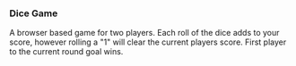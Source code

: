 ### Dice Game

A browser based game for two players. Each roll of the dice adds to your score, however rolling a "1" will clear the current players score. First player to the current round goal wins. 

